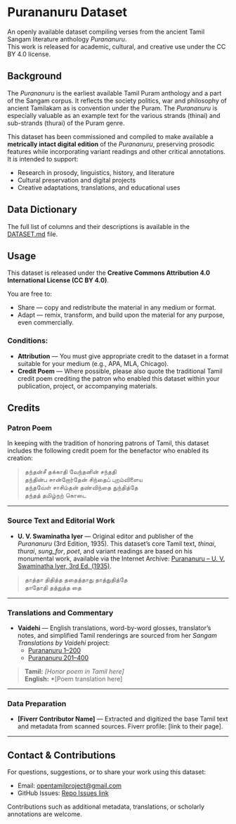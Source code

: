 # Purananuru Dataset

An openly available dataset compiling verses from the ancient Tamil Sangam literature anthology *Purananuru*.  
This work is released for academic, cultural, and creative use under the CC BY 4.0 license.

## Background

The *Purananuru* is the earliest available Tamil Puram anthology and a part of the Sangam corpus. It reflects the society politics, war and philosophy of ancient Tamilakam as is convention under the Puram. The *Purananuru* is especially valuable as an example text for the various strands (thinai) and sub-strands (thurai) of the Puram genre. 

This dataset has been commissioned and compiled to make available a **metrically intact digital edition** of the *Purananuru*, preserving prosodic features while incorporating variant readings and other critical annotations. It is intended to support:
- Research in prosody, linguistics, history, and literature
- Cultural preservation and digital projects
- Creative adaptations, translations, and educational uses

## Data Dictionary
The full list of columns and their descriptions is available in the [DATASET.md](DATASET.md) file.

## Usage

This dataset is released under the **Creative Commons Attribution 4.0 International License (CC BY 4.0)**.

You are free to:
- Share — copy and redistribute the material in any medium or format.
- Adapt — remix, transform, and build upon the material for any purpose, even commercially.

### Conditions:
- **Attribution** — You must give appropriate credit to the dataset in a format suitable for your medium (e.g., APA, MLA, Chicago).
- **Credit Poem** — Where possible, please also quote the traditional Tamil credit poem crediting the patron who enabled this dataset within your publication, project, or accompanying materials.

## Credits

### Patron Poem
In keeping with the tradition of honoring patrons of Tamil, this dataset includes the following credit poem for the benefactor who enabled its creation:  

> தந்தன்சீ தக்காதி வேந்தனின் சந்ததி  
> தந்தின்ப சான்றோர்தேன் சிந்தைப் புறம்விளைய  
> தந்தவேள் சாசிம்தன் தண்விந்தை துந்தித்தே  
> தந்தத் தமிழ்நற் கொடை

---

### Source Text and Editorial Work
- **U. V. Swaminatha Iyer** — Original editor and publisher of the *Purananuru* (3rd Edition, 1935). This dataset’s core Tamil text, *thinai*, *thurai*, *sung_for*, *poet*, and variant readings are based on his monumental work, available via the Internet Archive: [Purananuru – U. V. Swaminatha Iyer, 3rd Ed. (1935)](https://archive.org/details/Tamil-Purananuru-U-Ve-Sa-3rd-Edition-1935/page/n123/mode/1up).

> தாத்தா திதித்த ததைத்தாது தாத்துதித்தே  
> தாதோதி தத்துத்த தை
---

### Translations and Commentary
- **Vaidehi** — English translations, word-by-word glosses, translator’s notes, and simplified Tamil renderings are sourced from her *Sangam Translations by Vaidehi* project:  
  - [Purananuru 1–200](https://sangamtranslationsbyvaidehi.com/ettuthokai-purananuru-1-200/)  
  - [Purananuru 201–400](https://sangamtranslationsbyvaidehi.com/ettuthokai-purananuru-201-400/)
 
> **Tamil:** *[Honor poem in Tamil here]*  
> **English:** *[Poem translation here]

---

### Data Preparation
- **[Fiverr Contributor Name]** — Extracted and digitized the base Tamil text and metadata from scanned sources. Fiverr profile: [link to their page].

---

## Contact & Contributions

For questions, suggestions, or to share your work using this dataset:
- Email: opentamilproject@gmail.com
- GitHub Issues: [Repo Issues link](https://github.com/opentamilproject/Puranaanuru-Dataset/issues)

Contributions such as additional metadata, translations, or scholarly annotations are welcome.
